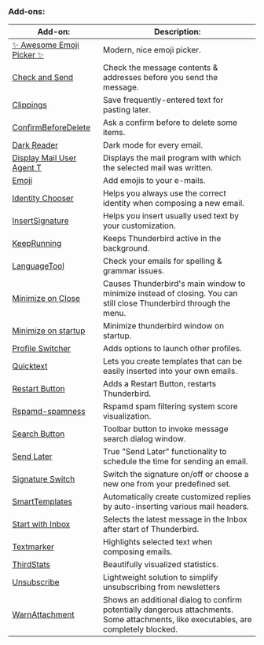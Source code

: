 
```table-of-contents
```
### Add-ons:
| Add-on:                                                                                                        | Description:                                                                                                                         |
| -------------------------------------------------------------------------------------------------------------- | ------------------------------------------------------------------------------------------------------------------------------------ |
| [✨ Awesome Emoji Picker ✨](https://addons.thunderbird.net/en-US/thunderbird/addon/awesome-emoji-picker/)       | Modern, nice emoji picker.                                                                                                           |
| [Check and Send](https://addons.thunderbird.net/en-us/thunderbird/addon/check-and-send/)                       | Check the message contents & addresses before you send the message.                                                                  |
| [Clippings](https://addons.thunderbird.net/en-US/thunderbird/addon/clippings-tb/)                              | Save frequently-entered text for pasting later.                                                                                      |
| [ConfirmBeforeDelete](https://addons.thunderbird.net/en-US/thunderbird/addon/confirmbeforedelete/)             | Ask a confirm before to delete some items.                                                                                           |
| [Dark Reader](https://addons.thunderbird.net/en-US/thunderbird/addon/darkreader/)                              | Dark mode for every email.                                                                                                           |
| [Display Mail User Agent T](https://addons.thunderbird.net/en-US/thunderbird/addon/display-mail-user-agent-t/) | Displays the mail program with which the selected mail was written.                                                                  |
| [Emoji](https://addons.thunderbird.net/en-US/thunderbird/addon/emojiaddin/)                                    | Add emojis to your e-mails.                                                                                                          |
| [Identity Chooser](https://addons.thunderbird.net/en-US/thunderbird/addon/identity-chooser/)                   | Helps you always use the correct identity when composing a new email.                                                                |
| [InsertSignature](https://addons.thunderbird.net/en-US/thunderbird/addon/insertsignature/)                     | Helps you insert usually used text by your customization.                                                                            |
| [KeepRunning](https://addons.thunderbird.net/en-US/thunderbird/addon/keeprunning/)                             | Keeps Thunderbird active in the background.                                                                                          |
| [LanguageTool](https://addons.thunderbird.net/en-US/thunderbird/addon/grammar-and-spell-checker/)              | Check your emails for spelling & grammar issues.                                                                                     |
| [Minimize on Close](https://addons.thunderbird.net/en-US/thunderbird/addon/minimize-on-close/)                 | Causes Thunderbird's main window to minimize instead of closing. You can still close Thunderbird through the menu.                   |
| [Minimize on startup](https://addons.thunderbird.net/en-US/thunderbird/addon/minimize-on-startup/)             | Minimize thunderbird window on startup.                                                                                              |
| [Profile Switcher](https://addons.thunderbird.net/en-US/thunderbird/addon/profile-switcher/)                   | Adds options to launch other profiles.                                                                                               |
| [Quicktext](https://addons.thunderbird.net/en-US/thunderbird/addon/quicktext/)                                 | Lets you create templates that can be easily inserted into your own emails.                                                          |
| [Restart Button](https://addons.thunderbird.net/en-US/thunderbird/addon/restart-button/)                       | Adds a Restart Button, restarts Thunderbird.                                                                                         |
| [Rspamd-spamness](https://addons.thunderbird.net/en-US/thunderbird/addon/rspamd-spamness/)                     | Rspamd spam filtering system score visualization.                                                                                    |
| [Search Button](https://addons.thunderbird.net/en-US/thunderbird/addon/search-button/)                         | Toolbar button to invoke message search dialog window.                                                                               |
| [Send Later](https://addons.thunderbird.net/en-US/thunderbird/addon/send-later-3/)                             | True "Send Later" functionality to schedule the time for sending an email.                                                           |
| [Signature Switch](https://addons.thunderbird.net/en-US/thunderbird/addon/signature-switch/)                   | Switch the signature on/off or choose a new one from your predefined set.                                                            |
| [SmartTemplates](https://addons.thunderbird.net/en-US/thunderbird/addon/smarttemplate4/)                       | Automatically create customized replies by auto-inserting various mail headers.                                                      |
| [Start with Inbox](https://addons.thunderbird.net/en-US/thunderbird/addon/start-with-inbox/)                   | Selects the latest message in the Inbox after start of Thunderbird.                                                                  |
| [Textmarker](https://addons.thunderbird.net/en-US/thunderbird/addon/textmarker/)                               | Highlights selected text when composing emails.                                                                                      |
| [ThirdStats](https://addons.thunderbird.net/en-US/thunderbird/addon/thirdstats/)                               | Beautifully visualized statistics.                                                                                                   |
| [Unsubscribe](https://addons.thunderbird.net/en-US/thunderbird/addon/unsub/)                                   | Lightweight solution to simplify unsubscribing from newsletters                                                                      |
| [WarnAttachment](https://addons.thunderbird.net/en-US/thunderbird/addon/warnattachment/)                       | Shows an additional dialog to confirm potentially dangerous attachments. Some attachments, like executables, are completely blocked. |
